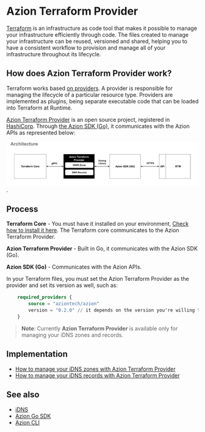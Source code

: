 # Azion Terraform Provider

[Terraform](https://developer.hashicorp.com/terraform/docs) is an infrastructure as code tool that makes it possible to manage your infrastructure efficiently through code. The files created to manage your infrastructure can be reused, versioned and shared, helping you to have a consistent workflow to provision and manage all of your infrastructure throughout its lifecycle.

## How does Azion Terraform Provider work?

Terraform works based [on providers](https://developer.hashicorp.com/terraform/registry/providers). A provider is responsible for managing the lifecycle of a particular resource type. Providers are implemented as plugins, being separate executable code that can be loaded into Terraform at Runtime.

[Azion Terraform Provider](https://github.com/aziontech/terraform-provider-azion) is an open source project, registered in [HashiCorp](https://www.hashicorp.com/). Through [the Azion SDK (Go)](https://github.com/aziontech/azionapi-go-sdk), it communicates with the Azion APIs as represented below:

![alt text for screen readers](./arch.png "Text to show on mouseover").

## Process

**Terraform Core** - You must have it installed on your environment, [Check how to install it here](https://developer.hashicorp.com/terraform/downloads). The Terraform core communicates to the Azion Terraform Provider.

**Azion Terraform Provider** - Built in Go, it communicates with the Azion SDK (Go).

**Azion SDK (Go)** - Communicates with the Azion APIs.



In your Terraform files, you must set the Azion Terraform Provider as the provider and set its version as well, such as: 

```terraform
    required_providers {
        source = "aziontech/azion"
        version = "0.2.0" // it depends on the version you're willing to use.
    }
```

>**Note**: Currently **Azion Terraform Provider** is available only for managing your iDNS zones and records.

## Implementation

- [How to manage your iDNS zones with Azion Terraform Provider]()
- [How to manage your iDNS records with Azion Terraform Provider]()

## See also

- [iDNS]()
- [Azion Go SDK]()
- [Azion CLI]()